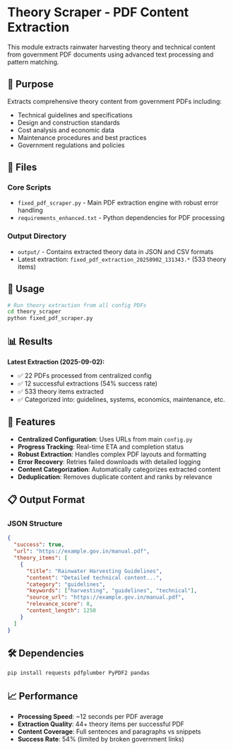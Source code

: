 # Theory Scraper - PDF Content Extraction

This module extracts rainwater harvesting theory and technical content from government PDF documents using advanced text processing and pattern matching.

## 🎯 Purpose

Extracts comprehensive theory content from government PDFs including:
- Technical guidelines and specifications
- Design and construction standards  
- Cost analysis and economic data
- Maintenance procedures and best practices
- Government regulations and policies

## 📁 Files

### Core Scripts
- `fixed_pdf_scraper.py` - Main PDF extraction engine with robust error handling
- `requirements_enhanced.txt` - Python dependencies for PDF processing

### Output Directory
- `output/` - Contains extracted theory data in JSON and CSV formats
- Latest extraction: `fixed_pdf_extraction_20250902_131343.*` (533 theory items)

## 🚀 Usage

```bash
# Run theory extraction from all config PDFs
cd theory_scraper
python fixed_pdf_scraper.py
```

## 📊 Results

**Latest Extraction (2025-09-02):**
- ✅ 22 PDFs processed from centralized config
- ✅ 12 successful extractions (54% success rate)
- ✅ 533 theory items extracted
- ✅ Categorized into: guidelines, systems, economics, maintenance, etc.

## 🔧 Features

- **Centralized Configuration**: Uses URLs from main `config.py`
- **Progress Tracking**: Real-time ETA and completion status
- **Robust Extraction**: Handles complex PDF layouts and formatting
- **Error Recovery**: Retries failed downloads with detailed logging
- **Content Categorization**: Automatically categorizes extracted content
- **Deduplication**: Removes duplicate content and ranks by relevance

## 📋 Output Format

### JSON Structure
```json
{
  "success": true,
  "url": "https://example.gov.in/manual.pdf",
  "theory_items": [
    {
      "title": "Rainwater Harvesting Guidelines",
      "content": "Detailed technical content...",
      "category": "guidelines",
      "keywords": ["harvesting", "guidelines", "technical"],
      "source_url": "https://example.gov.in/manual.pdf",
      "relevance_score": 8,
      "content_length": 1250
    }
  ]
}
```

## 🛠️ Dependencies

```bash
pip install requests pdfplumber PyPDF2 pandas
```

## 📈 Performance

- **Processing Speed**: ~12 seconds per PDF average
- **Extraction Quality**: 44+ theory items per successful PDF
- **Content Coverage**: Full sentences and paragraphs vs snippets
- **Success Rate**: 54% (limited by broken government links)
